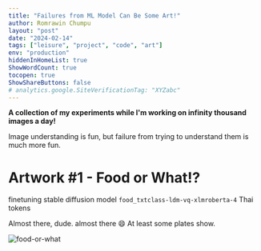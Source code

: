 ```yaml
---
title: "Failures from ML Model Can Be Some Art!"
author: Romrawin Chumpu
layout: "post"
date: "2024-02-14"
tags: ["leisure", "project", "code", "art"]
env: "production"
hiddenInHomeList: true
ShowWordCount: true
tocopen: true
ShowShareButtons: false
# analytics.google.SiteVerificationTag: "XYZabc"
---
```


**A collection of my experiments while I'm working on infinity thousand images a day!**

Image understanding is fun, but failure from trying to understand them is much more fun. 

# Artwork #1 - Food or What!?

finetuning stable diffusion model `food_txtclass-ldm-vq-xlmroberta-4` Thai tokens 

Almost there, dude. almost there 😄 At least some plates show. 

<img src="/images/artworks/food_txtclass-ldm-vq-xlmroberta-4.png" alt= "food-or-what">



